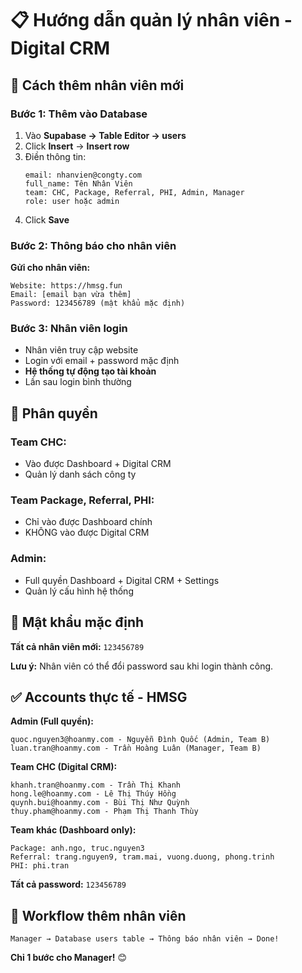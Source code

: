 # 📋 Hướng dẫn quản lý nhân viên - Digital CRM

## 🎯 Cách thêm nhân viên mới

### Bước 1: Thêm vào Database
1. Vào **Supabase → Table Editor → users**
2. Click **Insert** → **Insert row**
3. Điền thông tin:
   ```
   email: nhanvien@congty.com
   full_name: Tên Nhân Viên
   team: CHC, Package, Referral, PHI, Admin, Manager
   role: user hoặc admin
   ```
4. Click **Save**

### Bước 2: Thông báo cho nhân viên
**Gửi cho nhân viên:**
```
Website: https://hmsg.fun
Email: [email bạn vừa thêm]
Password: 123456789 (mật khẩu mặc định)
```

### Bước 3: Nhân viên login
- Nhân viên truy cập website
- Login với email + password mặc định
- **Hệ thống tự động tạo tài khoản**
- Lần sau login bình thường

## 🔐 Phân quyền

### Team CHC:
- Vào được Dashboard + Digital CRM
- Quản lý danh sách công ty

### Team Package, Referral, PHI:
- Chỉ vào được Dashboard chính
- KHÔNG vào được Digital CRM

### Admin:
- Full quyền Dashboard + Digital CRM + Settings
- Quản lý cấu hình hệ thống

## 📝 Mật khẩu mặc định

**Tất cả nhân viên mới:** `123456789`

**Lưu ý:** Nhân viên có thể đổi password sau khi login thành công.

## ✅ Accounts thực tế - HMSG

**Admin (Full quyền):**
```
quoc.nguyen3@hoanmy.com - Nguyễn Đình Quốc (Admin, Team B)
luan.tran@hoanmy.com - Trần Hoàng Luân (Manager, Team B)
```

**Team CHC (Digital CRM):**
```  
khanh.tran@hoanmy.com - Trần Thị Khanh
hong.le@hoanmy.com - Lê Thị Thúy Hồng
quynh.bui@hoanmy.com - Bùi Thị Như Quỳnh
thuy.pham@hoanmy.com - Phạm Thị Thanh Thùy
```

**Team khác (Dashboard only):**
```
Package: anh.ngo, truc.nguyen3
Referral: trang.nguyen9, tram.mai, vuong.duong, phong.trinh  
PHI: phi.tran
```

**Tất cả password:** `123456789`

## 🚀 Workflow thêm nhân viên

```
Manager → Database users table → Thông báo nhân viên → Done!
```

**Chỉ 1 bước cho Manager!** 😊